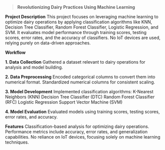 > **Revolutionizing Dairy Practices Using Machine Learning**

**Project Description**
This project focuses on leveraging machine learning to optimize dairy operations by applying classification algorithms like KNN, Decision Tree Classifier, Random Forest Classifier, Logistic Regression, and SVM. 
It evaluates model performance through training scores, testing scores, error rates, and the accuracy of classifiers. No IoT devices are used, relying purely on data-driven approaches.

**Workflow**

**1. Data Collection**
Gathered a dataset relevant to dairy operations for analysis and model building.

**2. Data Preprocessing**
Encoded categorical columns to convert them into numerical format.
Standardized numerical columns for consistent scaling.

**3. Model Development**
Implemented classification algorithms:
K-Nearest Neighbors (KNN)
Decision Tree Classifier (DTC)
Random Forest Classifier (RFC)
Logistic Regression
Support Vector Machine (SVM)

**4. Model Evaluation**
Evaluated models using training scores, testing scores, error rates, and accuracy.

**Features**
Classification-based analysis for optimizing dairy operations.
Performance metrics include accuracy, error rates, and generalization capabilities.
No reliance on IoT devices, focusing solely on machine learning techniques.
